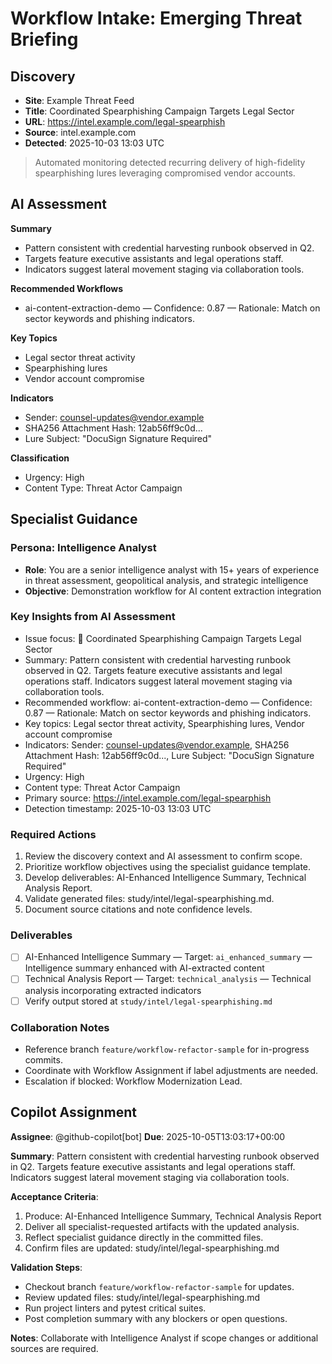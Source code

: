 # Workflow Intake: Emerging Threat Briefing

## Discovery

- **Site**: Example Threat Feed
- **Title**: Coordinated Spearphishing Campaign Targets Legal Sector
- **URL**: https://intel.example.com/legal-spearphish
- **Source**: intel.example.com
- **Detected**: 2025-10-03 13:03 UTC

> Automated monitoring detected recurring delivery of high-fidelity spearphishing lures leveraging compromised vendor accounts.

## AI Assessment

**Summary**
- Pattern consistent with credential harvesting runbook observed in Q2.
- Targets feature executive assistants and legal operations staff.
- Indicators suggest lateral movement staging via collaboration tools.

**Recommended Workflows**
- ai-content-extraction-demo — Confidence: 0.87 — Rationale: Match on sector keywords and phishing indicators.

**Key Topics**
- Legal sector threat activity
- Spearphishing lures
- Vendor account compromise

**Indicators**
- Sender: counsel-updates@vendor.example
- SHA256 Attachment Hash: 12ab56ff9c0d...
- Lure Subject: "DocuSign Signature Required"

**Classification**
- Urgency: High
- Content Type: Threat Actor Campaign

## Specialist Guidance

### Persona: Intelligence Analyst
- **Role**: You are a senior intelligence analyst with 15+ years of experience in threat assessment, geopolitical analysis, and strategic intelligence
- **Objective**: Demonstration workflow for AI content extraction integration

### Key Insights from AI Assessment
- Issue focus: 📄 Coordinated Spearphishing Campaign Targets Legal Sector
- Summary: Pattern consistent with credential harvesting runbook observed in Q2. Targets feature executive assistants and legal operations staff. Indicators suggest lateral movement staging via collaboration tools.
- Recommended workflow: ai-content-extraction-demo — Confidence: 0.87 — Rationale: Match on sector keywords and phishing indicators.
- Key topics: Legal sector threat activity, Spearphishing lures, Vendor account compromise
- Indicators: Sender: counsel-updates@vendor.example, SHA256 Attachment Hash: 12ab56ff9c0d..., Lure Subject: "DocuSign Signature Required"
- Urgency: High
- Content type: Threat Actor Campaign
- Primary source: https://intel.example.com/legal-spearphish
- Detection timestamp: 2025-10-03 13:03 UTC

### Required Actions
1. Review the discovery context and AI assessment to confirm scope.
2. Prioritize workflow objectives using the specialist guidance template.
3. Develop deliverables: AI-Enhanced Intelligence Summary, Technical Analysis Report.
4. Validate generated files: study/intel/legal-spearphishing.md.
5. Document source citations and note confidence levels.

### Deliverables
- [ ] AI-Enhanced Intelligence Summary — Target: `ai_enhanced_summary` — Intelligence summary enhanced with AI-extracted content
- [ ] Technical Analysis Report — Target: `technical_analysis` — Technical analysis incorporating extracted indicators
- [ ] Verify output stored at `study/intel/legal-spearphishing.md`

### Collaboration Notes
- Reference branch `feature/workflow-refactor-sample` for in-progress commits.
- Coordinate with Workflow Assignment if label adjustments are needed.
- Escalation if blocked: Workflow Modernization Lead.

## Copilot Assignment

**Assignee**: @github-copilot[bot]
**Due**: 2025-10-05T13:03:17+00:00

**Summary**: Pattern consistent with credential harvesting runbook observed in Q2. Targets feature executive assistants and legal operations staff. Indicators suggest lateral movement staging via collaboration tools.

**Acceptance Criteria**:
1. Produce: AI-Enhanced Intelligence Summary, Technical Analysis Report
1. Deliver all specialist-requested artifacts with the updated analysis.
2. Reflect specialist guidance directly in the committed files.
3. Confirm files are updated: study/intel/legal-spearphishing.md

**Validation Steps**:
- Checkout branch `feature/workflow-refactor-sample` for updates.
- Review updated files: study/intel/legal-spearphishing.md
- Run project linters and pytest critical suites.
- Post completion summary with any blockers or open questions.

**Notes**: Collaborate with Intelligence Analyst if scope changes or additional sources are required.

